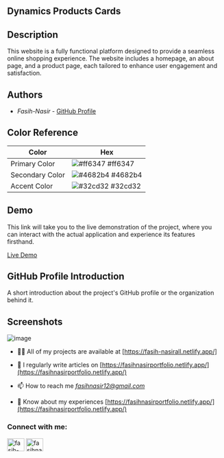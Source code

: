 ## Dynamics Products Cards
## Description

This website is a fully functional platform designed to provide a seamless online shopping experience. The website includes a homepage, an about page, and a product page, each tailored to enhance user engagement and satisfaction.



## Authors

- *Fasih-Nasir* - [GitHub Profile](https://github.com/Fasih-Nasir)



## Color Reference

| Color          | Hex          |
| -------------- | ------------ |
| Primary Color  | ![#ff6347](https://placehold.co/15x15/ff6347/ff6347.png) #ff6347 |
| Secondary Color| ![#4682b4](https://placehold.co/15x15/4682b4/4682b4.png) #4682b4 |
| Accent Color   | ![#32cd32](https://placehold.co/15x15/32cd32/32cd32.png) #32cd32 |

## Demo

This link will take you to the live demonstration of the project, where you can interact with the actual application and experience its features firsthand.

[Live Demo](https://fasih-nasirjsproject25.netlify.app/)

## GitHub Profile Introduction

A short introduction about the project's GitHub profile or the organization behind it.


## Screenshots
![image](https://github.com/fasih-nasir/jsproject25/assets/154458171/eec42a17-7a1f-4e45-b06b-bb362d44a134)


- 👨‍💻 All of my projects are available at [https://fasih-nasirall.netlify.app/]

- 📝 I regularly write articles on [https://fasihnasirportfolio.netlify.app/](https://fasihnasirportfolio.netlify.app/)

- 📫 How to reach me *fasihnasir12@gmail.com*

- 📄 Know about my experiences [https://fasihnasirportfolio.netlify.app/](https://fasihnasirportfolio.netlify.app/)

<h3 align="left">Connect with me:</h3>
<p align="left">
<a href="https://www.linkedin.com/in/fasih-nasir-830959252/" target="blank"><img align="center" src="https://raw.githubusercontent.com/rahuldkjain/github-profile-readme-generator/master/src/images/icons/Social/linked-in-alt.svg" alt="fasih-nasir" height="30" width="40" /></a>
<a href="https://www.facebook.com/profile.php?id=61550661127214&__cft__[0]=AZXhjvf3WTk2ymE3m0SfWANLefMQhtPC-dUiYAgllgPpEtD5IDZ-5olzVV_X2I3tHIC3_nPRlKFwAAzYgkH0Uz7Xm3TmGwHsUUWF9MGbo1D64JfpL6_NaA22nqgxLDE7tYGkUZwRaQItx4eQAW09B08CgUzgQrZm3-9_7N6fTTHocl3wb_4i1QsqIWlx-6nayx0&__tn__=-]C%2CP-R" target="blank"><img align="center" src="https://raw.githubusercontent.com/rahuldkjain/github-profile-readme-generator/master/src/images/icons/Social/facebook.svg" alt="fasihnasir" height="30" width="40" /></a>
</p>
